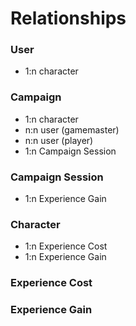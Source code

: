# Relationships

### User
- 1:n character

### Campaign
- 1:n character
- n:n user (gamemaster)
- n:n user (player)
- 1:n Campaign Session

### Campaign Session
- 1:n Experience Gain

### Character
- 1:n Experience Cost
- 1:n Experience Gain

### Experience Cost

### Experience Gain
